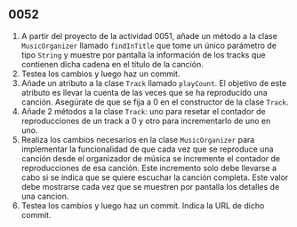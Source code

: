## 0052

1. A partir del proyecto de la actividad 0051, añade un método a la clase `MusicOrganizer` llamado `findInTitle` que tome un único parámetro de tipo `String` y muestre por pantalla la información de los tracks que contienen dicha cadena en el título de la canción.
2. Testea los cambios y luego haz un commit.
3. Añade un atributo a la clase `Track` llamado `playCount`. El objetivo de este atributo es llevar la cuenta de las veces que se ha reproducido una canción. Asegúrate de que se fija a 0 en el constructor de la clase `Track`.
4. Añade 2 métodos a la clase `Track`: uno para resetar el contador de reproducciones de un track a 0 y otro para incrementarlo de uno en uno. 
5. Realiza los cambios necesarios en la clase `MusicOrganizer` para implementar la funcionalidad de que cada vez que se reproduce una canción desde el organizador de música se incremente el contador de reproducciones de esa canción. Este incremento solo debe llevarse a cabo si se indica que se quiere escuchar la canción completa. Este valor debe mostrarse cada vez que se muestren por pantalla los detalles de una cancion.
6. Testea los cambios y luego haz un commit. Indica la URL de dicho commit.
